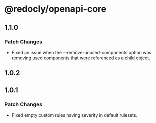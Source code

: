 # @redocly/openapi-core

## 1.1.0

### Patch Changes

- Fixed an issue when the --remove-unused-components option was removing used components that were referenced as a child object.

## 1.0.2

## 1.0.1

### Patch Changes

- Fixed empty custom rules having severity in default rulesets.
